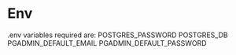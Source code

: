 # Env
.env variables required are:
POSTGRES_PASSWORD
POSTGRES_DB
PGADMIN_DEFAULT_EMAIL
PGADMIN_DEFAULT_PASSWORD